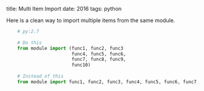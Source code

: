 title: Multi Item Import
date: 2016
tags: python

Here is a clean way to import multiple items
from the same module.

```python
    # py:2.7
  
    # Do this 
    from module import (func1, func2, func3
                        func4, func5, func6,
                        func7, func8, func9, 
                        func10)
    
    # Instead of this
    from module import func1, func2, func3, func4, func5, func6, func7, func8, func9, func10
```
